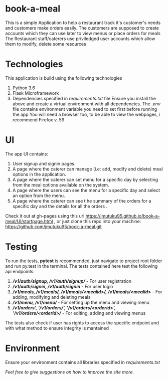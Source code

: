 # book-a-meal
This is a simple Application to help a restaurant track it's customer's needs and customers make orders easily. The customers
are supposed to create accounts which they can use later to view menus or place orders for meals
The Restaurant staff/caterers use priviledged user accounts which allow them to modify, delete some resources
# Technologies
This application is build using the following technologies

  1. Python 3.6
  2. Flask Microframework
  3. Dependencies specified in _requirements.txt_ file
Ensure you install the above and create a virtual environment with all dependencies. The _.env_ file contains environment variable
you need to set first before running the app
You will need a browser too, to be able to view the webpages, i recommend Firefox v. 59


# UI

The app UI  contains:
  1. User signup and signin pages.
  2. A page where the caterer can manage (i.e: add, modify and delete) meal options in the application.
  3. A page where the caterer can set menu for a specific day by selecting from the meal options available on the system.
  4. A page where the users can see the menu for a specific day and select an option from the menu.
  5.  A page where the caterer can see t he summary of the orders for a specific day and the details for all the orders .

Check it out  at gh-pages using this url https://jmutuku95.github.io/book-a-meal/UI/startpage.html , or just clone this repo into your machine: https://github.com/jmutuku95/book-a-meal.git

# Testing
To run the tests, **pytest** is recommended, just navigate to project root folder and run py.test in the terminal. The tests
contained here test the following api endpoints:

  1. **_/v1/auth/signup, /v1/auth/signup/_** - For user registration
  2. **_/v1/auth/signin, /v1/auth/signin_** - For user login
  3. **_/v1/meals, /v1/meals/, /v1/meals/\<mealid>/, /v1/meals/\<mealid>_** - For adding, modifying and deleting meals
  4. **_/v1/menu, /v1/menu/_** - For setting up the menu and viewing menu
  5. **_/v1/orders', '/v1/orders/', '/v1/orders/\<orderid>', '/v1/orders/\<orderid>/_** - For editing, adding and viewing menus
  
 The tests also check if user has rights to access the specific endpoint and with what method to ensure integrity is mantained

# Environment
  Ensure your environment contains all libraries specified in _requirements.txt_ 


_Feel free to give suggestions on how to improve the site more._
